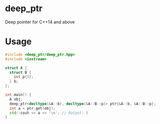 # deep_ptr
Deep pointer for C++14 and above

# Usage

```cpp
#include <deep_ptr/deep_ptr.hpp>
#include <iostream>

struct A {
  struct B {
    int p{5};
  } b;
};

int main() {
  A obj;
  deep_ptr<decltype(&A::b), decltype(&A::B::p)> ptr{&A::b, &A::B::p};
  int a = ptr.get(obj);
  std::cout << a << '\n'; // Output: 5
}
```